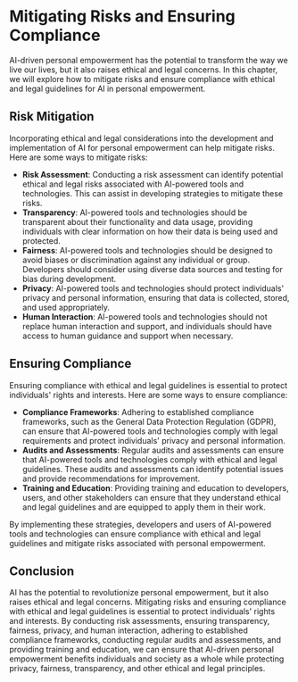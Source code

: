 Mitigating Risks and Ensuring Compliance
========================================================================================================================

AI-driven personal empowerment has the potential to transform the way we live our lives, but it also raises ethical and legal concerns. In this chapter, we will explore how to mitigate risks and ensure compliance with ethical and legal guidelines for AI in personal empowerment.

Risk Mitigation
---------------

Incorporating ethical and legal considerations into the development and implementation of AI for personal empowerment can help mitigate risks. Here are some ways to mitigate risks:

* **Risk Assessment**: Conducting a risk assessment can identify potential ethical and legal risks associated with AI-powered tools and technologies. This can assist in developing strategies to mitigate these risks.
* **Transparency**: AI-powered tools and technologies should be transparent about their functionality and data usage, providing individuals with clear information on how their data is being used and protected.
* **Fairness**: AI-powered tools and technologies should be designed to avoid biases or discrimination against any individual or group. Developers should consider using diverse data sources and testing for bias during development.
* **Privacy**: AI-powered tools and technologies should protect individuals' privacy and personal information, ensuring that data is collected, stored, and used appropriately.
* **Human Interaction**: AI-powered tools and technologies should not replace human interaction and support, and individuals should have access to human guidance and support when necessary.

Ensuring Compliance
-------------------

Ensuring compliance with ethical and legal guidelines is essential to protect individuals' rights and interests. Here are some ways to ensure compliance:

* **Compliance Frameworks**: Adhering to established compliance frameworks, such as the General Data Protection Regulation (GDPR), can ensure that AI-powered tools and technologies comply with legal requirements and protect individuals' privacy and personal information.
* **Audits and Assessments**: Regular audits and assessments can ensure that AI-powered tools and technologies comply with ethical and legal guidelines. These audits and assessments can identify potential issues and provide recommendations for improvement.
* **Training and Education**: Providing training and education to developers, users, and other stakeholders can ensure that they understand ethical and legal guidelines and are equipped to apply them in their work.

By implementing these strategies, developers and users of AI-powered tools and technologies can ensure compliance with ethical and legal guidelines and mitigate risks associated with personal empowerment.

Conclusion
----------

AI has the potential to revolutionize personal empowerment, but it also raises ethical and legal concerns. Mitigating risks and ensuring compliance with ethical and legal guidelines is essential to protect individuals' rights and interests. By conducting risk assessments, ensuring transparency, fairness, privacy, and human interaction, adhering to established compliance frameworks, conducting regular audits and assessments, and providing training and education, we can ensure that AI-driven personal empowerment benefits individuals and society as a whole while protecting privacy, fairness, transparency, and other ethical and legal principles.
